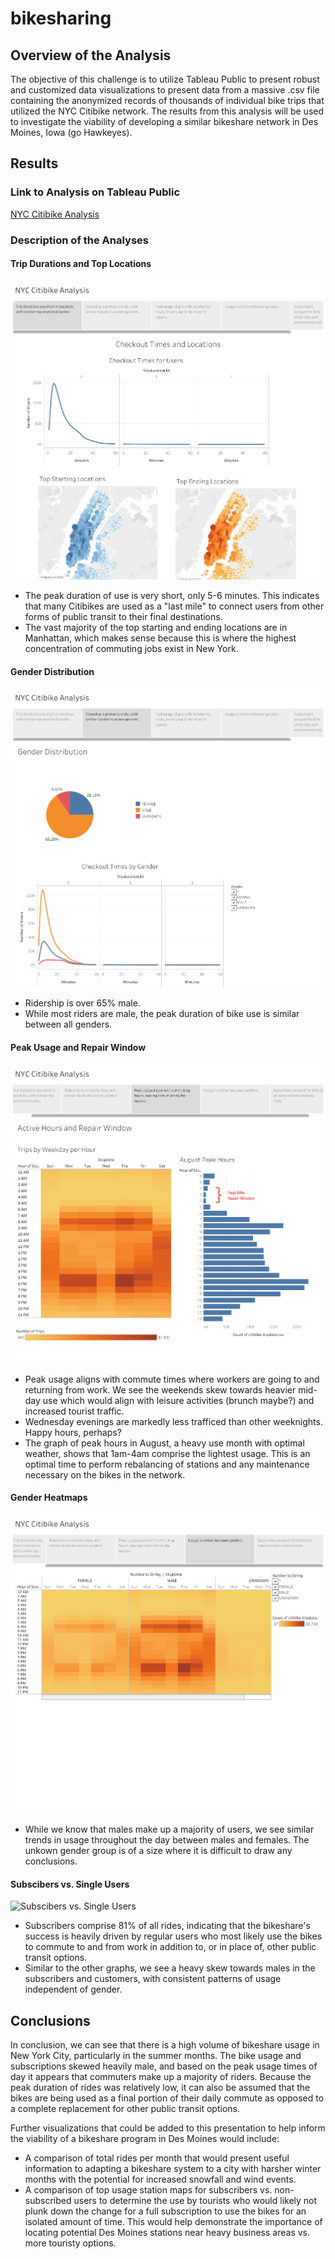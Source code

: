 # bikesharing
## Overview of the Analysis
The objective of this challenge is to utilize Tableau Public to present robust and customized data visualizations to present data from a massive .csv file containing the anonymized records of thousands of individual bike trips that utilized the NYC Citibike network. The results from this analysis will be used to investigate the viability of developing a similar bikeshare network in Des Moines, Iowa (go Hawkeyes).

## Results
### Link to Analysis on Tableau Public
[NYC Citibike Analysis](https://public.tableau.com/app/profile/chris.bly/viz/NYC_Citibike_Analysis_16412605696360/NYCCitibikeAnalysis)

### Description of the Analyses
#### Trip Durations and Top Locations<br>
![Trip Durations and Top Locations](resources/NYC_Citibike_duration.png)<br>
- The peak duration of use is very short, only 5-6 minutes. This indicates that many Citibikes are used as a "last mile" to connect users from other forms of public transit to their final destinations.
- The vast majority of the top starting and ending locations are in Manhattan, which makes sense because this is where the highest concentration of commuting jobs exist in New York.

#### Gender Distribution
![Gender Distribution](resources/NYC_Citibike_gender.png)<br>
- Ridership is over 65% male.
- While most riders are male, the peak duration of bike use is similar between all genders.

#### Peak Usage and Repair Window
![Peak Usage and Repair Window](resources/NYC_Citibike_time.png)<br>
- Peak usage aligns with commute times where workers are going to and returning from work. We see the weekends skew towards heavier mid-day use which would align with leisure activities (brunch maybe?) and increased tourist traffic.
- Wednesday evenings are markedly less trafficed than other weeknights. Happy hours, perhaps?
- The graph of peak hours in August, a heavy use month with optimal weather, shows that 1am-4am comprise the lightest usage. This is an optimal time to perform rebalancing of stations and any maintenance necessary on the bikes in the network.

#### Gender Heatmaps
![Gender Distribution](resources/NYC_Citibike_timegender.png)<br>
- While we know that males make up a majority of users, we see similar trends in usage throughout the day between males and females. The unkown gender group is of a size where it is difficult to draw any conclusions.

#### Subscibers vs. Single Users
![Subscibers vs. Single Users](resources/NYC_Citibike_subscriberes.png)<br>
- Subscribers comprise 81% of all rides, indicating that the bikeshare's success is heavily driven by regular users who most likely use the bikes to commute to and from work in addition to, or in place of, other public transit options.
- Similar to the other graphs, we see a heavy skew towards males in the subscribers and customers, with consistent patterns of usage independent of gender.

## Conclusions
In conclusion, we can see that there is a high volume of bikeshare usage in New York City, particularly in the summer months. The bike usage and subscriptions skewed heavily male, and based on the peak usage times of day it appears that commuters make up a majority of riders. Because the peak duration of rides was relatively low, it can also be assumed that the bikes are being used as a final portion of their daily commute as opposed to a complete replacement for other public transit options. 

Further visualizations that could be added to this presentation to help inform the viability of a bikeshare program in Des Moines would include:
- A comparison of total rides per month that would present useful information to adapting a bikeshare system to a city with harsher winter months with the potential for increased snowfall and wind events.
- A comparison of top usage station maps for subscribers vs. non-subscribed users to determine the use by tourists who would likely not plunk down the change for a full subscription to use the bikes for an isolated amount of time. This would help demonstrate the importance of locating potential Des Moines stations near heavy business areas vs. more touristy options.
